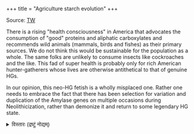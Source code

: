 +++
title = "Agriculture starch evolution"
+++

Source: [TW](https://x.com/blog_supplement/status/1834799785796096031)

There is a rising "health consciousness" in America that advocates the consumption of "good" proteins and aliphatic carboxylates and recommends wild animals (mammals, birds and fishes) as their primary sources. We do not think this would be sustainable for the population as a whole. The same folks are unlikely to consume insects like cockroaches and the like. This fad of super health is probably only for rich American hunter-gatherers whose lives are otherwise antithetical to that of genuine HGs. 

In our opinion, this neo-HG fetish is a wholly misplaced one. Rather one needs to embrace the fact that there has been selection for variation and duplication of the Amylase genes on multiple occasions during Neolithicization, rather than demonize it and return to some legendary HG state.

<details><summary>विस्तारः (द्रष्टुं नोद्यम्)</summary>

During the Neolithic period, the shift to agriculture led to repeated natural selection for individuals with more copies of the amylase gene, enhancing their ability to digest starchy foods. This evolutionary adaptation was crucial for the survival and success of early agricultural societies.
</details>


